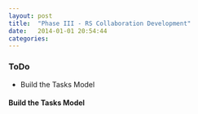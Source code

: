 ```yaml
---
layout: post
title:  "Phase III - RS Collaboration Development"
date:   2014-01-01 20:54:44
categories: 
---
```


### ToDo

- Build the Tasks Model

#### Build the Tasks Model


